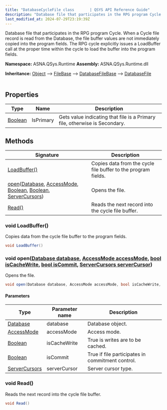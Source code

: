 ```yaml
---
title: "DatabaseCycleFile class       | QSYS API Reference Guide"
description: "Database file that participates in the RPG program Cycle. When a Cycle file record is read from the Database, the file buffer values are not immediate"
last_modified_at: 2024-07-29T23:19:39Z
---
```


Database file that participates in the RPG program Cycle. When a Cycle file record is read from the Database,
the file buffer values are not immediately copied into the program fields. The RPG cycle explicitly issues a LoadBuffer call
at the proper time within the cycle to load the buffer into the program fields.

**Namespace:** ASNA.QSys.Runtime
**Assembly:** ASNA.QSys.Runtime.dll

**Inheritance:** [Object](https://docs.microsoft.com/en-us/dotnet/api/system.object) --> [FileBase](/reference/runtime/qsys-runtime/file-base.html) --> [DatabaseFileBase](/reference/runtime/qsys-runtime/database-file-base.html) --> [DatabaseFile](/reference/runtime/qsys-runtime/database-file.html)
<br>
<br>

## Properties

| Type | Name | Description
| --- | --- | --- 
| [Boolean](https://docs.microsoft.com/en-us/dotnet/api/system.boolean) | IsPrimary | Gets value indicating that file is a Primary file, otherwise is Secondary. |

## Methods

| Signature | Description |
| --- | --- |
| [LoadBuffer()](#void-loadbuffer) | Copies data from the cycle file buffer to the program fields.
| [open](#void-opendatabase-database-accessmode-accessmode-bool-iscachewrite-bool-iscommit-servercursors-servercursor)([Database](/reference/runtime/qsys-runtime/database.html), [AccessMode](/reference/datagate/datagate-common/access-mode.html), [Boolean](https://docs.microsoft.com/en-us/dotnet/api/system.boolean), [Boolean](https://docs.microsoft.com/en-us/dotnet/api/system.boolean), [ServerCursors](/reference/datagate/datagate-common/server-cursors.html)) | Opens the file.
| [Read()](#void-read) | Reads the next record into the cycle file buffer.

### void LoadBuffer()

Copies data from the cycle file buffer to the program fields.

```cs
void LoadBuffer()
```

### void open([Database database](/reference/runtime/qsys-runtime/database.html), [AccessMode accessMode](/reference/datagate/datagate-common/access-mode.html), [bool isCacheWrite](https://docs.microsoft.com/en-us/dotnet/api/system.boolean), [bool isCommit](https://docs.microsoft.com/en-us/dotnet/api/system.boolean), [ServerCursors serverCursor](/reference/datagate/datagate-common/server-cursors.html))

Opens the file.

```cs
void open(Database database, AccessMode accessMode, bool isCacheWrite, bool isCommit, ServerCursors serverCursor)
```

#### Parameters

| Type | Parameter name | Description
| --- | --- | ---
| [Database](/reference/runtime/qsys-runtime/database.html) | database | Database object.
| [AccessMode](/reference/datagate/datagate-common/access-mode.html) | accessMode | Access mode.
| [Boolean](https://docs.microsoft.com/en-us/dotnet/api/system.boolean) | isCacheWrite | True is writes are to be cached.
| [Boolean](https://docs.microsoft.com/en-us/dotnet/api/system.boolean) | isCommit | True if file participates in commitment control.
| [ServerCursors](/reference/datagate/datagate-common/server-cursors.html) | serverCursor | Server cursor type.

### void Read()

Reads the next record into the cycle file buffer.

```cs
void Read()
```
